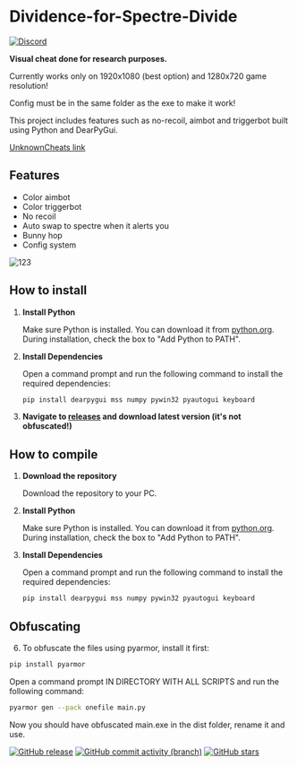 # Dividence-for-Spectre-Divide
[![Discord](https://dcbadge.limes.pink/api/server/DnaNjHx7an)](https://discord.gg/DnaNjHx7an)

**Visual cheat done for research purposes.**

Currently works only on 1920x1080 (best option) and 1280x720 game resolution!

Config must be in the same folder as the exe to make it work!

This project includes features such as no-recoil, aimbot and triggerbot built using Python and DearPyGui.

[UnknownCheats link](https://www.unknowncheats.me/forum/other-fps-games/660411-spectre-divide-colorbot.html)

## Features

- Color aimbot
- Color triggerbot
- No recoil
- Auto swap to spectre when it alerts you
- Bunny hop
- Config system
  
![123](https://github.com/user-attachments/assets/abc4c5ed-34dd-4e7b-8bf4-10d381e6b3e7)


## How to install
1. **Install Python**
   
   Make sure Python is installed. You can download it from [python.org](https://www.python.org/downloads/).  
   During installation, check the box to "Add Python to PATH".
   
2. **Install Dependencies**
   
   Open a command prompt and run the following command to install the required dependencies:

   ```bash
   pip install dearpygui mss numpy pywin32 pyautogui keyboard
   
3. **Navigate to [releases](https://github.com/secretlay3r/Dividence-for-Spectre-Divide/releases) and download latest version (it's not obfuscated!)**

## How to compile

1. **Download the repository**  

   Download the repository to your PC.

3. **Install Python**
   
   Make sure Python is installed. You can download it from [python.org](https://www.python.org/downloads/).  
   During installation, check the box to "Add Python to PATH".

5. **Install Dependencies**
   
   Open a command prompt and run the following command to install the required dependencies:

   ```bash
   pip install dearpygui mss numpy pywin32 pyautogui keyboard
   ```
   
## Obfuscating
 
6. To obfuscate the files using pyarmor, install it first:

```bash
pip install pyarmor
```

Open a command prompt IN DIRECTORY WITH ALL SCRIPTS and run the following command:
```bash
pyarmor gen --pack onefile main.py
```
Now you should have obfuscated main.exe in the dist folder, rename it and use.

  [![GitHub release](https://img.shields.io/github/release/secretlay3r/Dividence-for-Spectre-Divide)](https://github.com/secretlay3r/Dividence-for-Spectre-Divide/releases)
  [![GitHub commit activity (branch)](https://img.shields.io/github/commit-activity/m/secretlay3r/Dividence-for-Spectre-Divide)](/../../commits/)
  [![GitHub stars](https://img.shields.io/github/stars/secretlay3r/Dividence-for-Spectre-Divide)](https://github.com/secretlay3r/Dividence-for-Spectre-Divide/stargazers)

